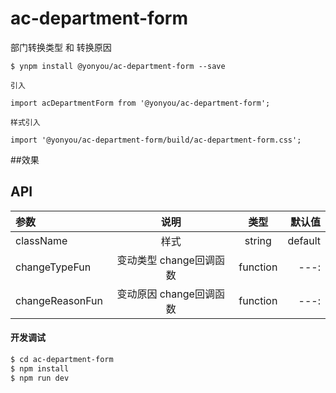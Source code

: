 # ac-department-form
部门转换类型 和 转换原因

```
$ ynpm install @yonyou/ac-department-form --save

引入

import acDepartmentForm from '@yonyou/ac-department-form';

样式引入

import '@yonyou/ac-department-form/build/ac-department-form.css';

```

##效果
 
 

## API

|参数|说明|类型|默认值|
|:--|:---:|:--:|---:|
|className|样式|string|default|
|changeTypeFun|变动类型 change回调函数|function|---:|
|changeReasonFun|变动原因 change回调函数|function|---:|


#### 开发调试

```sh
$ cd ac-department-form
$ npm install
$ npm run dev
```
